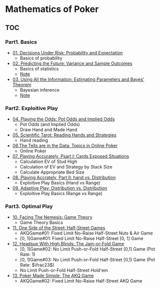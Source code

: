# Mathematics of Poker

## TOC

### Part1. Basics

- [01. Decisions Under Risk: Probability and Expectation](chapter01/main.md)
  - Basics of probability
- [02. Predicting the Future: Variance and Sample Outcomes](chapter02/main.md)
  - Basics of statistics
  - [Note](chapter02/note.md)
- [03. Using All the Information: Estimating Parameters and Bayes' Theorem](chapter03/main.md)
  - Bayesian inference
  - [Note](chapter03/note.md)

### Part2. Exploitive Play

- [04. Playing the Odds: Pot Odds and Implied Odds](chapter04/main.md)
  - Pot Odds (and Implied Odds)
  - Draw Hand and Made Hand
- [05. Scientific Tarot: Reading Hands and Strategies](chapter05/main.md)
  - Hand reading
- [06.The Tells are in the Data: Topics in Online Poker](chapter06/main.md)
  - Online Poker
- [07. Playing Accurately, Psart I: Cards Exposed Situations](chapter07/main.md)
  - Calculation EV of Stud High
  - Calculation of EV and Strategy by Stack Size
  - Calculate Appropriate Bed Size
- [08. Playing Accrately, Part Ⅱ: hand vs. Distribution](chapter08/main.md)
  - Exploitive Play Basics (Hand vs Range)
- [09. Adaptive Play: Distribution vs. Distribution](chapter09/main.md)
  - Exploitive Play Basics (Range vs Range)

### Part3. Optimal Play

- [10. Facing The Nemesis: Game Theory](chapter10/main.md)
  - Game Theory Basics
- [11. One Side of the Street: Half-Street Games](chapter11/main.md)
  - AKQGame#01: Fixed Limit No-Raise Half-Street Nuts & Air Game
  - \[0, 1\]Game#01: Fixed Limit No-Raise Half-Street \[0, 1\] Game
- [12. Headsup With High Blinds: The Jam-or-Fold Game](chapter12/main.md)
  - \[0, 1\]Game#02: No Limit Push-or-Fold Half-Street \[0,1\] Game (Pot Rate: 1)
  - \[0, 1\]Game#03: No Limit Push-or-Fold Half-Street \[0,1\] Game (Pot Rate: $\frac23$)
  - No Limit Push-or-Fold Half-Street Hold'em
- [13. Poker Made Simple: The AKQ Game](chapter13/main.md)
  - AKQGame#02: Fixed Limit No-Raise Half-Street AKQ Game
